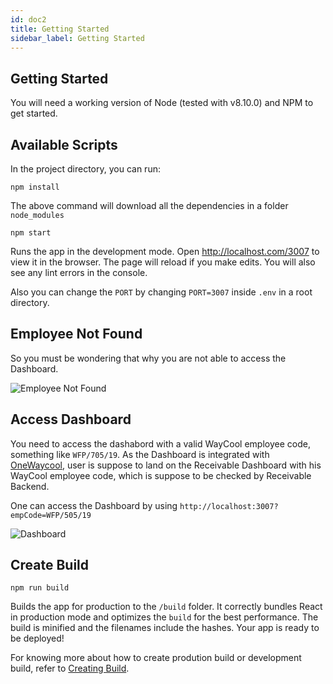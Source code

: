 ```yaml
---
id: doc2
title: Getting Started
sidebar_label: Getting Started
---
```


## Getting Started

You will need a working version of Node (tested with v8.10.0) and NPM to get started.

## Available Scripts

In the project directory, you can run:

```
npm install
```

The above command will download all the dependencies in a folder `node_modules`

```
npm start
```

Runs the app in the development mode.
Open http://localhost.com/3007 to view it in the browser.
The page will reload if you make edits.
You will also see any lint errors in the console.

Also you can change the `PORT` by changing `PORT=3007` inside `.env` in a root directory.

## Employee Not Found

So you must be wondering that why you are not able to access the Dashboard.

![Employee Not Found](assets/doc2employeenotfound.png)

## Access Dashboard

You need to access the dashabord with a valid WayCool employee code, something like `WFP/705/19`. As the Dashboard is integrated with [OneWaycool](http://one.waycool.in/), user is suppose to land on the Receivable Dashboard with his WayCool employee code, which is suppose to be checked by Receivable Backend.

One can access the Dashboard by using `http://localhost:3007?empCode=WFP/505/19`

![Dashboard](assets/doc2dashboard.png)

## Create Build

```
npm run build
```

Builds the app for production to the `/build` folder.
It correctly bundles React in production mode and optimizes the `build` for the best performance.
The build is minified and the filenames include the hashes.
Your app is ready to be deployed!

For knowing more about how to create prodution build or development build, refer to [Creating Build](doc4.md).
